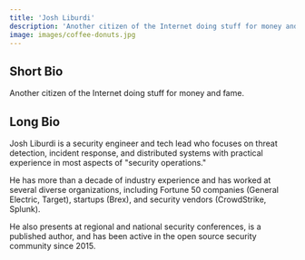 ```yaml
---
title: 'Josh Liburdi'
description: 'Another citizen of the Internet doing stuff for money and fame.'
image: images/coffee-donuts.jpg
---
```


## Short Bio
Another citizen of the Internet doing stuff for money and fame. 

## Long Bio
Josh Liburdi is a security engineer and tech lead who focuses on threat detection, incident response, and distributed systems
with practical experience in most aspects of "security operations."

He has more than a decade of industry experience and has worked at several diverse organizations, including Fortune 50 companies (General Electric, Target), startups (Brex), and security vendors (CrowdStrike, Splunk).

He also presents at regional and national security conferences, is a published author, and has been active in the open source security community since 2015.
